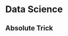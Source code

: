 #  Data Science

## Absolute Trick

<!--stackedit_data:
eyJoaXN0b3J5IjpbMTgyNTE3OTk3MywtMTk4NDU3MjIwMV19
-->
